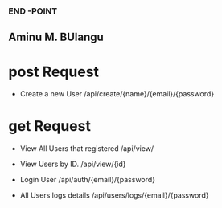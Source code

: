 ### END -POINT

## Aminu M. BUlangu

# post Request
* Create a new User
/api/create/{name}/{email}/{password}


# get Request
* View All Users that registered
/api/view/

* View Users by ID.
/api/view/{id}

* Login User
/api/auth/{email}/{password}


* All Users logs details
/api/users/logs/{email}/{password}
